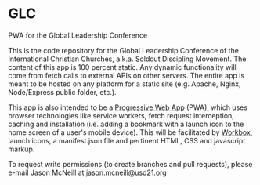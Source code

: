 # GLC
PWA for the Global Leadership Conference

This is the code repository for the Global Leadership Conference of the International Christian Churches, a.k.a. Soldout Discipling Movement. The content of this app is 100 percent static.  Any dynamic functionality will come from fetch calls to external APIs on other servers.  The entire app is meant to be hosted on any platform for a static site (e.g. Apache, Nginx, Node/Express public folder, etc.).

This app is also intended to be a [Progressive Web App](https://web.dev/progressive-web-apps/) (PWA), which uses browser technologies like service workers, fetch request interception, caching and installation (i.e. adding a bookmark with a launch icon to the home screen of a user's mobile device).  This will be facilitated by [Workbox](https://developer.chrome.com/docs/workbox/), launch icons, a manifest.json file and pertinent HTML, CSS and javascript markup.

To request write permissions (to create branches and pull requests), please e-mail Jason McNeill at jason.mcneill@usd21.org
